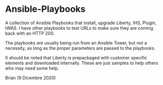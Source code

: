 # Ansible-Playbooks

A collection of Ansible Playbooks that install, upgrade Liberty, IHS, Plugin, tWAS.  I have other playbooks to test URLs to make sure they are coming back with an HTTP 200.

The playbooks are usually being run from an Ansible Tower, but not a necessity, as long as the proper parameters are passed to the playbooks.

It should be noted that Liberty is prepackaged with customer specific elements and downloaded internally.  These are just samples to help others who may need some help.

Brian (9 Dicembre 2020)
